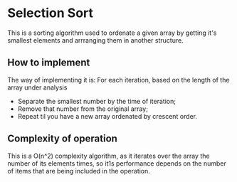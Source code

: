 # Selection Sort
This is a sorting algorithm used to ordenate a given array by getting it's smallest elements and arrranging them in another structure.

## How to implement
The way of implementing it is:
For each iteration, based on the length of the array under analysis
- Separate the smallest number by the time of iteration;
- Remove that number from the original array;
- Repeat til you have a new array ordenated by crescent order.

## Complexity of operation
This is a O(n^2) complexity algorithm, as it iterates over the array the number of its elements times, so it1s performance depends on the number of items that are being included in the operation.